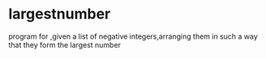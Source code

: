 # largestnumber
program for ,given a list of negative integers,arranging them in such a way that they form the largest number
